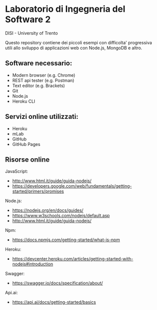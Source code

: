 # Laboratorio di Ingegneria del Software 2
DISI - University of Trento

Questo repository contiene dei piccoli esempi con difficolta' progressiva utili allo sviluppo di applicazioni web con Node.js, MongoDB e altro.

## Software necessario:
- Modern browser (e.g. Chrome)
- REST api tester (e.g. Postman)
- Text editor (e.g. Brackets)
- Git
- Node.js
- Heroku CLI

## Servizi online utilizzati:
- Heroku
- mLab
- GitHub
- GitHub Pages

## Risorse online

JavaScript:
- http://www.html.it/guide/guida-nodejs/
- https://developers.google.com/web/fundamentals/getting-started/primers/promises

Node.js:
- https://nodejs.org/en/docs/guides/
- https://www.w3schools.com/nodejs/default.asp
- http://www.html.it/guide/guida-nodejs/

Npm:
- https://docs.npmjs.com/getting-started/what-is-npm

Heroku:
- https://devcenter.heroku.com/articles/getting-started-with-nodejs#introduction

Swagger:
- https://swagger.io/docs/specification/about/

Api.ai:
- https://api.ai/docs/getting-started/basics
